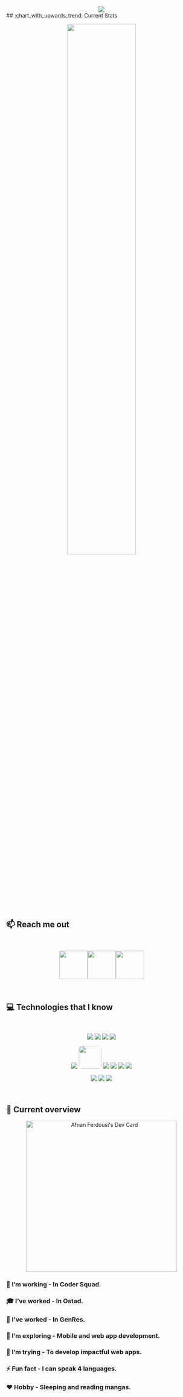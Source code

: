 <a href="https://www.facebook.com/afnanferdousi2006" style="display: flex; justify-content: center; width: 100%; margin-left: auto; margin-right: auto;">
    <img src="https://i.ibb.co/gS6fpLX/Slice-1.png" />
</a>
## :chart_with_upwards_trend: Current Stats

<br />
<p align="center">
  <img width="60%" src="https://github-readme-streak-stats.herokuapp.com?user=AfnanFerdousi&theme=aura&fire=EB5454)](https://git.io/streak-stats" />
</p>

## :mailbox: Reach me out

<br />

[<p align="center"><img height="75" src="https://i.ibb.co/mSWzG5k/Linkedin.png">](https://www.linkedin.com/in/afnanferdousi550/)[<img height="75" src="https://i.ibb.co/MkLPMvs/Facebook.png">](https://www.facebook.com/afnanferdousi2006/)[<img height="75" src="https://i.ibb.co/BnJqQDY/Twitter.png"> </p>](https://twitter.com/afnan_ferdousi)

<br />

## :computer: Technologies that I know

<br>
<p align="center">
<img src="https://i.ibb.co/LRGrxXz/HTML.png"/>
<img src="https://i.ibb.co/Tv1hTPX/css.png"/>
<img src="https://i.ibb.co/y5ZQy5n/Java-Script.png"/>
<img src="https://i.ibb.co/VN2LQ48/c.png"/>
</p>
<p align="center">
<img src="https://i.ibb.co/X3bFjB7/react.png"/>
<img style="border-radius: 8px; width: 60px;" src="https://i.ibb.co/hCYDvwR/next.png"/>
<img src="https://i.ibb.co/z7CtCdr/sass.png"/>
<img src="https://i.ibb.co/nfxyBK4/tailwind.png"/>
<img src="https://i.ibb.co/Msy7s6k/Bootsrap.png"/>
<img src="https://i.ibb.co/zGy33LP/firebase.png"/>
</p>
<p align="center">
<img src="https://i.ibb.co/SNXx7j6/node.png"/>
<img src="https://i.ibb.co/KmgyfpD/express.png"/>
<img src="https://i.ibb.co/88twDYS/mongo.png"/>
</p><br/>

## :eyes: Current overview
<div>
<div align="center">
<a href="https://app.daily.dev/Afnan"><img src="https://api.daily.dev/devcards/db1b2e543ea545aabc7da2f898e9bcfa.png?r=o5u" width="400" alt="Afnan Ferdousi's Dev Card"/></a>
</div>

### 🔭 I’m working - In Coder Squad. 
### 🎓 I’ve worked - In Ostad. 
### 🐬 I’ve worked - In GenRes. 
### 🌱 I’m exploring - Mobile and web app development. 
### 🤔 I’m trying - To develop impactful web apps. 
### ⚡ Fun fact - I can speak 4 languages.
### ❤️ Hobby - Sleeping and reading mangas.

</div>
<br />
